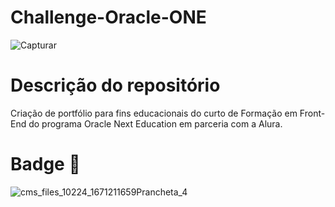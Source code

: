 # Challenge-Oracle-ONE

![Capturar](https://github.com/n4tsumi1/Challenge-Oracle-ONE/assets/72478111/30da6e23-2a66-4e98-826f-dbf1a5ba5768)

# Descrição do repositório
Criação de portfólio para fins educacionais do curto de Formação em Front-End do programa Oracle Next Education em parceria com a Alura.

# Badge 💨
![cms_files_10224_1671211659Prancheta_4](https://github.com/n4tsumi1/Challenge-Oracle-ONE/assets/72478111/ed38b72e-94ff-4565-948e-02edf88e771b)
